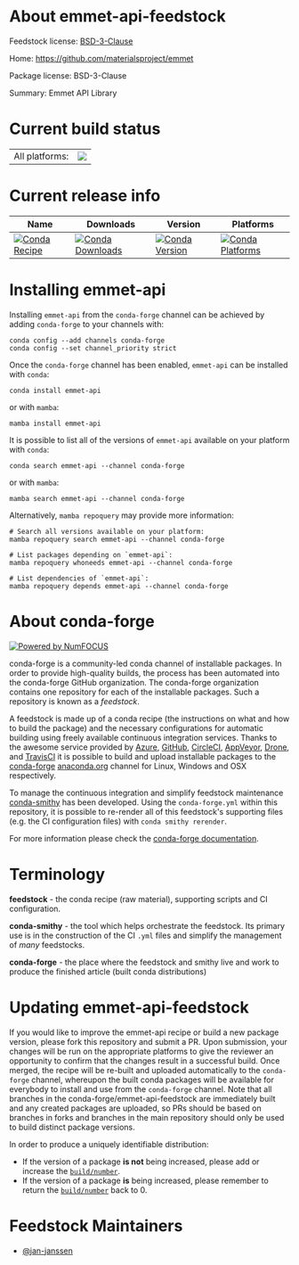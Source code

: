 About emmet-api-feedstock
=========================

Feedstock license: [BSD-3-Clause](https://github.com/conda-forge/emmet-api-feedstock/blob/main/LICENSE.txt)

Home: https://github.com/materialsproject/emmet

Package license: BSD-3-Clause

Summary: Emmet API Library

Current build status
====================


<table><tr><td>All platforms:</td>
    <td>
      <a href="https://dev.azure.com/conda-forge/feedstock-builds/_build/latest?definitionId=17379&branchName=main">
        <img src="https://dev.azure.com/conda-forge/feedstock-builds/_apis/build/status/emmet-api-feedstock?branchName=main">
      </a>
    </td>
  </tr>
</table>

Current release info
====================

| Name | Downloads | Version | Platforms |
| --- | --- | --- | --- |
| [![Conda Recipe](https://img.shields.io/badge/recipe-emmet--api-green.svg)](https://anaconda.org/conda-forge/emmet-api) | [![Conda Downloads](https://img.shields.io/conda/dn/conda-forge/emmet-api.svg)](https://anaconda.org/conda-forge/emmet-api) | [![Conda Version](https://img.shields.io/conda/vn/conda-forge/emmet-api.svg)](https://anaconda.org/conda-forge/emmet-api) | [![Conda Platforms](https://img.shields.io/conda/pn/conda-forge/emmet-api.svg)](https://anaconda.org/conda-forge/emmet-api) |

Installing emmet-api
====================

Installing `emmet-api` from the `conda-forge` channel can be achieved by adding `conda-forge` to your channels with:

```
conda config --add channels conda-forge
conda config --set channel_priority strict
```

Once the `conda-forge` channel has been enabled, `emmet-api` can be installed with `conda`:

```
conda install emmet-api
```

or with `mamba`:

```
mamba install emmet-api
```

It is possible to list all of the versions of `emmet-api` available on your platform with `conda`:

```
conda search emmet-api --channel conda-forge
```

or with `mamba`:

```
mamba search emmet-api --channel conda-forge
```

Alternatively, `mamba repoquery` may provide more information:

```
# Search all versions available on your platform:
mamba repoquery search emmet-api --channel conda-forge

# List packages depending on `emmet-api`:
mamba repoquery whoneeds emmet-api --channel conda-forge

# List dependencies of `emmet-api`:
mamba repoquery depends emmet-api --channel conda-forge
```


About conda-forge
=================

[![Powered by
NumFOCUS](https://img.shields.io/badge/powered%20by-NumFOCUS-orange.svg?style=flat&colorA=E1523D&colorB=007D8A)](https://numfocus.org)

conda-forge is a community-led conda channel of installable packages.
In order to provide high-quality builds, the process has been automated into the
conda-forge GitHub organization. The conda-forge organization contains one repository
for each of the installable packages. Such a repository is known as a *feedstock*.

A feedstock is made up of a conda recipe (the instructions on what and how to build
the package) and the necessary configurations for automatic building using freely
available continuous integration services. Thanks to the awesome service provided by
[Azure](https://azure.microsoft.com/en-us/services/devops/), [GitHub](https://github.com/),
[CircleCI](https://circleci.com/), [AppVeyor](https://www.appveyor.com/),
[Drone](https://cloud.drone.io/welcome), and [TravisCI](https://travis-ci.com/)
it is possible to build and upload installable packages to the
[conda-forge](https://anaconda.org/conda-forge) [anaconda.org](https://anaconda.org/)
channel for Linux, Windows and OSX respectively.

To manage the continuous integration and simplify feedstock maintenance
[conda-smithy](https://github.com/conda-forge/conda-smithy) has been developed.
Using the ``conda-forge.yml`` within this repository, it is possible to re-render all of
this feedstock's supporting files (e.g. the CI configuration files) with ``conda smithy rerender``.

For more information please check the [conda-forge documentation](https://conda-forge.org/docs/).

Terminology
===========

**feedstock** - the conda recipe (raw material), supporting scripts and CI configuration.

**conda-smithy** - the tool which helps orchestrate the feedstock.
                   Its primary use is in the construction of the CI ``.yml`` files
                   and simplify the management of *many* feedstocks.

**conda-forge** - the place where the feedstock and smithy live and work to
                  produce the finished article (built conda distributions)


Updating emmet-api-feedstock
============================

If you would like to improve the emmet-api recipe or build a new
package version, please fork this repository and submit a PR. Upon submission,
your changes will be run on the appropriate platforms to give the reviewer an
opportunity to confirm that the changes result in a successful build. Once
merged, the recipe will be re-built and uploaded automatically to the
`conda-forge` channel, whereupon the built conda packages will be available for
everybody to install and use from the `conda-forge` channel.
Note that all branches in the conda-forge/emmet-api-feedstock are
immediately built and any created packages are uploaded, so PRs should be based
on branches in forks and branches in the main repository should only be used to
build distinct package versions.

In order to produce a uniquely identifiable distribution:
 * If the version of a package **is not** being increased, please add or increase
   the [``build/number``](https://docs.conda.io/projects/conda-build/en/latest/resources/define-metadata.html#build-number-and-string).
 * If the version of a package **is** being increased, please remember to return
   the [``build/number``](https://docs.conda.io/projects/conda-build/en/latest/resources/define-metadata.html#build-number-and-string)
   back to 0.

Feedstock Maintainers
=====================

* [@jan-janssen](https://github.com/jan-janssen/)


